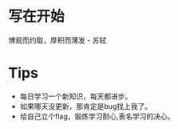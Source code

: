 # 写在开始
博观而约取，厚积而薄发 - 苏轼

# Tips
- 每日学习一个新知识，每天都进步。
- 如果哪天没更新，那肯定是bug找上我了。
- 给自己立个flag，锻炼学习耐心,表名学习的决心。



